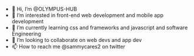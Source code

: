 - 👋 Hi, I’m @OLYMPUS-HUB
- 👀 I’m interested in front-end web development and mobile app development
- 🌱 I’m currently learning css and frameworks and javascript and software Engineering
- 💞️ I’m looking to collaborate on web devs and app dev
- 📫 How to reach me @sammycares2 on twitter

<!---
OLYMPUS-HUB/OLYMPUS-HUB is a ✨ special ✨ repository because its `README.md` (this file) appears on your GitHub profile.
You can click the Preview link to take a look at your changes.
--->

